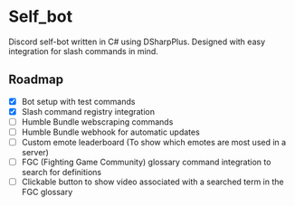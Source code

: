 # Self_bot

Discord self-bot written in C# using DSharpPlus. 
Designed with easy integration for slash commands in mind.






## Roadmap

- [x] Bot setup with test commands
- [x] Slash command registry integration
- [ ] Humble Bundle webscraping commands
- [ ] Humble Bundle webhook for automatic updates
- [ ] Custom emote leaderboard (To show which emotes are most used in a server)
- [ ] FGC (Fighting Game Community) glossary command integration to search for definitions
- [ ] Clickable button to show video associated with a searched term in the FGC glossary
